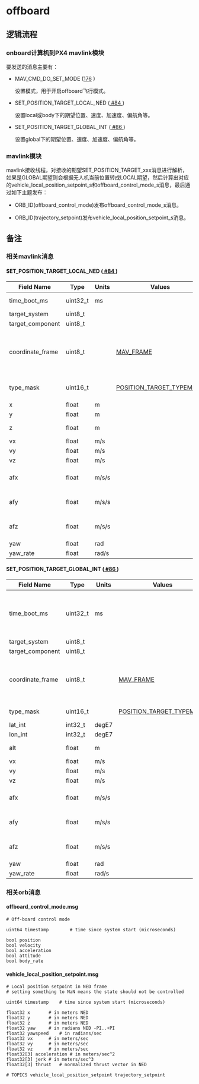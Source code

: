 # offboard

## 逻辑流程

### onboard计算机到PX4 mavlink模块

要发送的消息主要有：

- MAV_CMD_DO_SET_MODE ([176](https://mavlink.io/en/messages/common.html#MAV_CMD_DO_SET_MODE) )

  设置模式，用于开启offboard飞行模式。

- SET_POSITION_TARGET_LOCAL_NED ([ #84 ](https://mavlink.io/en/messages/common.html#SET_POSITION_TARGET_LOCAL_NED))

  设置local或body下的期望位置、速度、加速度、偏航角等。

- SET_POSITION_TARGET_GLOBAL_INT ([ #86 ](https://mavlink.io/en/messages/common.html#SET_POSITION_TARGET_GLOBAL_INT))

  设置global下的期望位置、速度、加速度、偏航角等。





### mavlink模块

mavlink接收线程，对接收的期望SET_POSITION_TARGET_xxx消息进行解析，如果是GLOBAL期望则会根据无人机当前位置转成LOCAL期望，然后计算出对应的vehicle_local_position_setpoint_s和offboard_control_mode_s消息，最后通过如下主题发布：

- ORB_ID(offboard_control_mode)发布offboard_control_mode_s消息。

- ORB_ID(trajectory_setpoint)发布vehicle_local_position_setpoint_s消息。





## 备注



### 相关mavlink消息

#### SET_POSITION_TARGET_LOCAL_NED ([ #84 ](https://mavlink.io/en/messages/common.html#SET_POSITION_TARGET_LOCAL_NED))

| Field Name       | Type     | Units | Values                                                       | Description                                                  |
| ---------------- | -------- | ----- | ------------------------------------------------------------ | ------------------------------------------------------------ |
| time_boot_ms     | uint32_t | ms    |                                                              | Timestamp (time since system boot).                          |
| target_system    | uint8_t  |       |                                                              | System ID                                                    |
| target_component | uint8_t  |       |                                                              | Component ID                                                 |
| coordinate_frame | uint8_t  |       | [MAV_FRAME](https://mavlink.io/en/messages/common.html#MAV_FRAME) | Valid options are: [MAV_FRAME_LOCAL_NED](https://mavlink.io/en/messages/common.html#MAV_FRAME_LOCAL_NED) = 1, [MAV_FRAME_LOCAL_OFFSET_NED](https://mavlink.io/en/messages/common.html#MAV_FRAME_LOCAL_OFFSET_NED) = 7, [MAV_FRAME_BODY_NED](https://mavlink.io/en/messages/common.html#MAV_FRAME_BODY_NED) = 8, [MAV_FRAME_BODY_OFFSET_NED](https://mavlink.io/en/messages/common.html#MAV_FRAME_BODY_OFFSET_NED) = 9 |
| type_mask        | uint16_t |       | [POSITION_TARGET_TYPEMASK](https://mavlink.io/en/messages/common.html#POSITION_TARGET_TYPEMASK) | Bitmap to indicate which dimensions should be ignored by the vehicle. |
| x                | float    | m     |                                                              | X Position in NED frame                                      |
| y                | float    | m     |                                                              | Y Position in NED frame                                      |
| z                | float    | m     |                                                              | Z Position in NED frame (note, altitude is negative in NED)  |
| vx               | float    | m/s   |                                                              | X velocity in NED frame                                      |
| vy               | float    | m/s   |                                                              | Y velocity in NED frame                                      |
| vz               | float    | m/s   |                                                              | Z velocity in NED frame                                      |
| afx              | float    | m/s/s |                                                              | X acceleration or force (if bit 10 of type_mask is set) in NED frame in meter / s^2 or N |
| afy              | float    | m/s/s |                                                              | Y acceleration or force (if bit 10 of type_mask is set) in NED frame in meter / s^2 or N |
| afz              | float    | m/s/s |                                                              | Z acceleration or force (if bit 10 of type_mask is set) in NED frame in meter / s^2 or N |
| yaw              | float    | rad   |                                                              | yaw setpoint                                                 |
| yaw_rate         | float    | rad/s |                                                              | yaw rate setpoint                                            |

#### SET_POSITION_TARGET_GLOBAL_INT ([ #86 ](https://mavlink.io/en/messages/common.html#SET_POSITION_TARGET_GLOBAL_INT))

| Field Name       | Type     | Units | Values                                                       | Description                                                  |
| ---------------- | -------- | ----- | ------------------------------------------------------------ | ------------------------------------------------------------ |
| time_boot_ms     | uint32_t | ms    |                                                              | Timestamp (time since system boot). The rationale for the timestamp in the setpoint is to allow the system to compensate for the transport delay of the setpoint. This allows the system to compensate processing latency. |
| target_system    | uint8_t  |       |                                                              | System ID                                                    |
| target_component | uint8_t  |       |                                                              | Component ID                                                 |
| coordinate_frame | uint8_t  |       | [MAV_FRAME](https://mavlink.io/en/messages/common.html#MAV_FRAME) | Valid options are: [MAV_FRAME_GLOBAL_INT](https://mavlink.io/en/messages/common.html#MAV_FRAME_GLOBAL_INT) = 5, [MAV_FRAME_GLOBAL_RELATIVE_ALT_INT](https://mavlink.io/en/messages/common.html#MAV_FRAME_GLOBAL_RELATIVE_ALT_INT) = 6, [MAV_FRAME_GLOBAL_TERRAIN_ALT_INT](https://mavlink.io/en/messages/common.html#MAV_FRAME_GLOBAL_TERRAIN_ALT_INT) = 11 |
| type_mask        | uint16_t |       | [POSITION_TARGET_TYPEMASK](https://mavlink.io/en/messages/common.html#POSITION_TARGET_TYPEMASK) | Bitmap to indicate which dimensions should be ignored by the vehicle. |
| lat_int          | int32_t  | degE7 |                                                              | X Position in WGS84 frame                                    |
| lon_int          | int32_t  | degE7 |                                                              | Y Position in WGS84 frame                                    |
| alt              | float    | m     |                                                              | Altitude (MSL, Relative to home, or AGL - depending on frame) |
| vx               | float    | m/s   |                                                              | X velocity in NED frame                                      |
| vy               | float    | m/s   |                                                              | Y velocity in NED frame                                      |
| vz               | float    | m/s   |                                                              | Z velocity in NED frame                                      |
| afx              | float    | m/s/s |                                                              | X acceleration or force (if bit 10 of type_mask is set) in NED frame in meter / s^2 or N |
| afy              | float    | m/s/s |                                                              | Y acceleration or force (if bit 10 of type_mask is set) in NED frame in meter / s^2 or N |
| afz              | float    | m/s/s |                                                              | Z acceleration or force (if bit 10 of type_mask is set) in NED frame in meter / s^2 or N |
| yaw              | float    | rad   |                                                              | yaw setpoint                                                 |
| yaw_rate         | float    | rad/s |                                                              | yaw rate setpoint                                            |



### 相关orb消息

#### offboard_control_mode.msg

```shell
# Off-board control mode

uint64 timestamp		# time since system start (microseconds)

bool position
bool velocity
bool acceleration
bool attitude
bool body_rate
```





#### vehicle_local_position_setpoint.msg

```shell
# Local position setpoint in NED frame
# setting something to NaN means the state should not be controlled

uint64 timestamp	# time since system start (microseconds)

float32 x		# in meters NED
float32 y		# in meters NED
float32 z		# in meters NED
float32 yaw		# in radians NED -PI..+PI
float32 yawspeed	# in radians/sec
float32 vx		# in meters/sec
float32 vy		# in meters/sec
float32 vz		# in meters/sec
float32[3] acceleration # in meters/sec^2
float32[3] jerk # in meters/sec^3
float32[3] thrust	# normalized thrust vector in NED

# TOPICS vehicle_local_position_setpoint trajectory_setpoint

```



